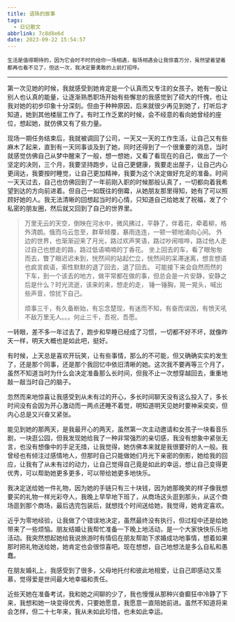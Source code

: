 ```yaml
---
title: 语珠的故事
tags:
  - 日记散文
abbrlink: 7c8d8e6d
date: 2023-09-22 15:54:57
---
```


    生活是值得期待的，因为它会时不时的给你一场相遇，每场相遇会让我惊喜万分，虽然望着望着都再也看不见了，但这一次，我决定要勇敢的上前打招呼。

---

   第一次见她的时候，我就感受到她肯定是一个认真而又专注的女孩子。她有一股让别人也认真的能量，让逐渐熟悉职场开始有些懈怠的我感觉到了硕大的忏愧，也让我对她的初步印象十分深刻。但由于种种原因，后来就很少再见到她了，打听后才知道，她到其他楼层工作了。有时工作乏累的时候，会不经意的看向她曾经的座位，想起她，就仿佛又有了些力量。

   现场一期任务结束后，我就被调回了公司，一天又一天的工作生活，让自己又有些麻木了起来，直到有一天同事谈及到了她，同时还得到了一个很重要的消息，当时就感觉仿佛自己从梦中醒来了一般，想一想她，又看了看现在的自己，做出了一个坚定的决则，三个月，我要坚持跑步，让自己更健康，我要走出屋子，让自己内心更阔达，我要按时睡觉，让自己更加精神，我要为这个决定做好充足的准备。时间一天天过去，自己也仿佛回到了一年前刚入职的时候那般认真了，一切都向着我希望到达的方向前进着。但自己一如既往的倒霉，从她朋友那里得知，她有了可以照顾好她的人。我无法清晰的回想起当时的心情，只知道自己给她发了祝福，发了个私密的朋友圈，然后就又回到了自己的世界里。

> 万里无云的天空，倒映在河水中，微风拂过，平静了，伴着花，牵着柳，格外清朗。俄而乌云忽至，群草倾覆，暴雨连连，一顿一顿地涌向心间。
> 外边的世界，也渐渐迎来了月光，路过欢声笑语，路过吵闹喧哗，路过他人走过自己也想走的路，路过低语喃喃的丁香花。
> 坐上回去的车，看了眼匆匆而去，瞥了眼迟迟未到，恍然间的站起伫立，恍然间的呆滞迷离，想言想语也疯言疯语，索性默默的退了回去，退了回去。
> 可能接下来会自然而然的下车，到一个该去的地方，做平常都在做的事，但总会是一片安静，安静之后是什么？时光流逝，该来的来，想走的走，
> 锤一锤胸，晃一晃头，喊出些声音，惊扰下自己。
>
> 烦事三千，有久备断始，有忘念楚现，有迷而不知，有奋而误因，有愤天吼不敌万里无人。。。何止三千，吾祝，吾愿。

   一转眼，差不多一年过去了，跑步和早睡已经成了习惯，一切都不好不坏，就像昨天一样，明天大概也是如此吧，挺好。

   有时候，上天总是喜欢开玩笑，让有些事情，那么的不可能，但又确确实实的发生了，还是那个同事，还是那个我回忆中依旧清晰的她。这次我不要再等三个月了，虽然不知道当时为什么会决定准备那么长时间，但我不止一次想穿越回去，重重地敲一敲当时自己的脑子。

   忽然而来地惊喜让我感受到从未有过的开心，多长时间聊天没有这么投入了，多长时间没有会因为开心激动而一两点还睡不着觉，明知道明天见她时要神采奕奕，但内心总是又兴奋又紧张。
   
   能见到她的那两天，是我最开心的两天，虽然第一次主动邀请和女孩子一块看音乐剧，一块逛公园，但我发现她给我了一种非常强烈的亲切感，我没有想象中紧张无言，也没有想像中的手足无措，让我觉得，她仿佛本来就是我很要好的人一般。我曾经也有倾注过感情地人，但那时自己只能做她们月光下亲密的倒影，她给我的回应，让我有了从未有过的动力，让自己觉得自己竟是如此的幸运，想让自己变得更优秀，可以帮助她更多更多，可以带给她更多地快乐。

   我决定送给她一件礼物，因为她的手链只有三十块钱，因为她那晚笑的样子像我想要买的礼物一样光彩夺人，我晚上早早地下班了，从商场这头逛到那头，从这个商场逛到那个商场，最后选完包装后，就想找个时间送给她，我觉得，她肯定喜欢。
   
   近乎为零地经验，让我做了个错误地决定，虽然最终没有执行，但过程中还是给她带来了一些烦恼。朋友结婚让我帮忙准备一下晚上地活动，是一个大家快快乐乐地活动。我突然想起她给我说旅游时有情侣在朋友帮助下求婚成功地事情，想着如果那时把礼物送给她，她肯定也会很惊喜吧。现在想想，自己地想法是多么自私和愚蠢。

   在朋友婚礼上，我感受到了很多，父母地托付和彼此地相爱，让自己即感动又羡慕，觉得爱是世间最大地幸福和责任。

   近些天她在准备考试，我和她之间聊的少了，我也慢慢从那种兴奋癫狂中冷静了下来，我想和她一块变得优秀，只要她愿意，我愿意一直陪她前进。虽然不知道将来会怎样，但二十七年来，我从未如此珍惜，也未如此幸运。

